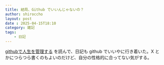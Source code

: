 ```yaml
---
title: 結局、Github でいいんじゃないの？
author: shiroccho
layout: post
date : 2025-04-15T18:10
category: 雑記
tags:
    - 日記
---
```

[githubで人生を管理する](https://zenn.dev/hand_dot/articles/85c9640b7dcc66) を読んで、日記も github でいいやに行き着いた。X とかにつらつら書くのもよいのだけど、自分の性格的に合ってない気がする。
